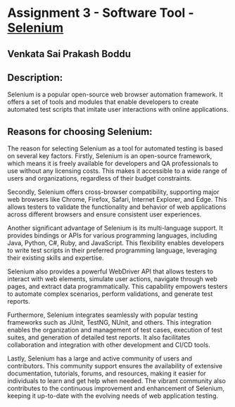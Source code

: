 # Assignment 3 - Software Tool - [Selenium](https://www.selenium.dev/)
## Venkata Sai Prakash Boddu

## Description:

 Selenium is a popular open-source web browser automation framework. It offers a set of tools and modules that enable developers to create automated test scripts that imitate user interactions with online applications. 

## Reasons for choosing Selenium:
The reason for selecting Selenium as a tool for automated testing is based on several key factors. Firstly, Selenium is an open-source framework, which means it is freely available for developers and QA professionals to use without any licensing costs. This makes it accessible to a wide range of users and organizations, regardless of their budget constraints.

Secondly, Selenium offers cross-browser compatibility, supporting major web browsers like Chrome, Firefox, Safari, Internet Explorer, and Edge. This allows testers to validate the functionality and behavior of web applications across different browsers and ensure consistent user experiences.

Another significant advantage of Selenium is its multi-language support. It provides bindings or APIs for various programming languages, including Java, Python, C#, Ruby, and JavaScript. This flexibility enables developers to write test scripts in their preferred programming language, leveraging their existing skills and expertise.

Selenium also provides a powerful WebDriver API that allows testers to interact with web elements, simulate user actions, navigate through web pages, and extract data programmatically. This capability empowers testers to automate complex scenarios, perform validations, and generate test reports.

Furthermore, Selenium integrates seamlessly with popular testing frameworks such as JUnit, TestNG, NUnit, and others. This integration enables the organization and management of test cases, execution of test suites, and generation of detailed test reports. It also facilitates collaboration and integration with other development and CI/CD tools.

Lastly, Selenium has a large and active community of users and contributors. This community support ensures the availability of extensive documentation, tutorials, forums, and resources, making it easier for individuals to learn and get help when needed. The vibrant community also contributes to the continuous improvement and enhancement of Selenium, keeping it up-to-date with the evolving needs of web application testing.
 
